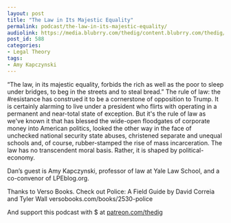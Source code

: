 ```yaml
---
layout: post
title: "The Law in Its Majestic Equality"
permalink: podcast/the-law-in-its-majestic-equality/
audiolink: https://media.blubrry.com/thedig/content.blubrry.com/thedig/The_Dig_-_EP_112_-_kapczynski.mp3
post_id: 588
categories: 
- Legal Theory
tags: 
- Amy Kapczynski
---
```


“The law, in its majestic equality, forbids the rich as well as the poor to sleep under bridges, to beg in the streets and to steal bread.” The rule of law: the #resistance has construed it to be a cornerstone of opposition to Trump. It is certainly alarming to live under a president who flirts with operating in a permanent and near-total state of exception. But it's the rule of law as we've known it that has blessed the wide-open floodgates of corporate money into American politics, looked the other way in the face of unchecked national security state abuses, christened separate and unequal schools and, of course, rubber-stamped the rise of mass incarceration. The law has no transcendent moral basis. Rather, it is shaped by political-economy.

Dan’s guest is Amy Kapczynski, professor of law at Yale Law School, and a co-convenor of LPEblog.org.

Thanks to Verso Books. Check out Police: A Field Guide by David Correia and Tyler Wall versobooks.com/books/2530-police

And support this podcast with $ at [patreon.com/thedig](http://www.patreon.com/TheDig) 

 